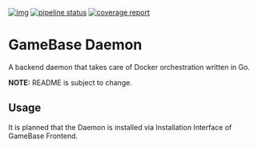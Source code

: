 [![img](https://goreportcard.com/badge/gitlab.tandashi.de/GameBase/gamebase-backend)](https://goreportcard.com/report/gitlab.tandashi.de/GameBase/gamebase-backend)
[![pipeline status](https://gitlab.tandashi.de/GameBase/gamebase-backend/badges/master/pipeline.svg)](https://gitlab.tandashi.de/GameBase/gamebase-backend/commits/master)
[![coverage report](https://gitlab.tandashi.de/GameBase/gamebase-backend/badges/master/coverage.svg)](https://gitlab.tandashi.de/GameBase/gamebase-backend/-/commits/master)

# GameBase Daemon
A backend daemon that takes care of Docker orchestration written in Go.

**NOTE:** README is subject to change.

## Usage
It is planned that the Daemon is installed via Installation Interface of GameBase Frontend.

